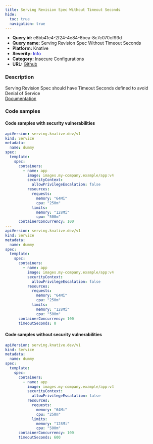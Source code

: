 ```yaml
---
title: Serving Revision Spec Without Timeout Seconds
hide:
  toc: true
  navigation: true
---
```


<style>
  .highlight .hll {
    background-color: #ff171742;
  }
  .md-content {
    max-width: 1100px;
    margin: 0 auto;
  }
</style>

-   **Query id:** e8bb41e4-2f24-4e84-8bea-8c7c070cf93d
-   **Query name:** Serving Revision Spec Without Timeout Seconds
-   **Platform:** Knative
-   **Severity:** <span style="color:#00C">Info</span>
-   **Category:** Insecure Configurations
-   **URL:** [Github](https://github.com/Checkmarx/kics/tree/master/assets/queries/knative/serving_revision_spec_without_timeout_settings)

### Description
Serving Revision Spec should have Timeout Seconds defined to avoid Denial of Service<br>
[Documentation](https://knative.dev/docs/reference/api/serving-api/#serving.knative.dev/v1.RevisionSpec)

### Code samples
#### Code samples with security vulnerabilities
```yaml title="Positive test num. 1 - yaml file" hl_lines="42 7"
apiVersion: serving.knative.dev/v1
kind: Service
metadata:
  name: dummy
spec:
  template:
    spec:
      containers:
        - name: app
          image: images.my-company.example/app:v4
          securityContext:
            allowPrivilegeEscalation: false
          resources:
            requests:
              memory: "64Mi"
              cpu: "250m"
            limits:
              memory: "128Mi"
              cpu: "500m"
      containerConcurrency: 100
---
apiVersion: serving.knative.dev/v1
kind: Service
metadata:
  name: dummy
spec:
  template:
    spec:
      containers:
        - name: app
          image: images.my-company.example/app:v4
          securityContext:
            allowPrivilegeEscalation: false
          resources:
            requests:
              memory: "64Mi"
              cpu: "250m"
            limits:
              memory: "128Mi"
              cpu: "500m"
      containerConcurrency: 100
      timeoutSeconds: 0

```


#### Code samples without security vulnerabilities
```yaml title="Negative test num. 1 - yaml file"
apiVersion: serving.knative.dev/v1
kind: Service
metadata:
  name: dummy
spec:
  template:
    spec:
      containers:
        - name: app
          image: images.my-company.example/app:v4
          securityContext:
            allowPrivilegeEscalation: false
          resources:
            requests:
              memory: "64Mi"
              cpu: "250m"
            limits:
              memory: "128Mi"
              cpu: "500m"
      containerConcurrency: 100
      timeoutSeconds: 600      

```
